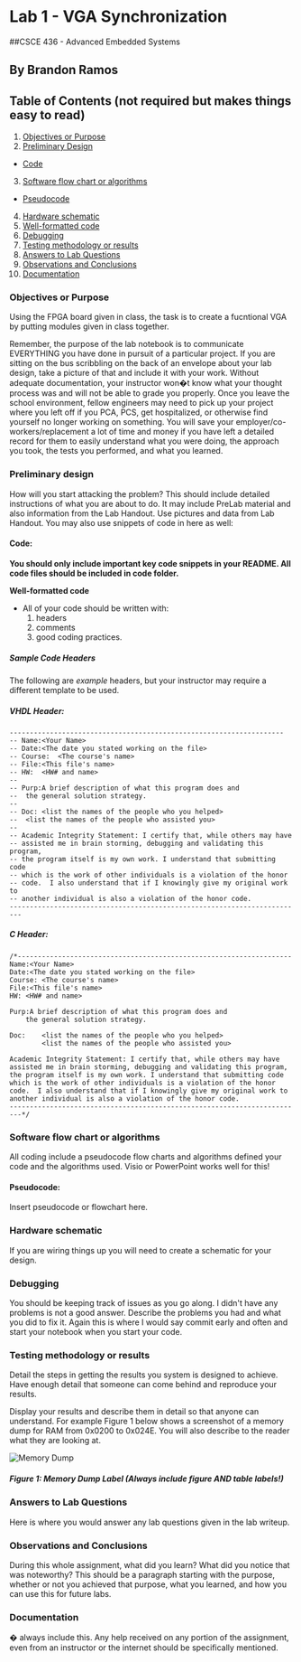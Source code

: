 # Lab 1 - VGA Synchronization
##CSCE 436 - Advanced Embedded Systems

## By Brandon Ramos

## Table of Contents (not required but makes things easy to read)
1. [Objectives or Purpose](#objectives-or-purpose)
2. [Preliminary Design](#preliminary-design)
 * [Code](#code)
3. [Software flow chart or algorithms](#software-flow-chart-or-algorithms)
 * [Pseudocode](#pseudocode)
4. [Hardware schematic](#hardware-schematic)
5. [Well-formatted code](#well-formatted-code)
6. [Debugging](#debugging)
7. [Testing methodology or results](#testing-methodology-or-results)
8. [Answers to Lab Questions](#answers-to-lab-questions)
8. [Observations and Conclusions](#observations-and-conclusions)
9. [Documentation](#documentation)
 
### Objectives or Purpose 
Using the FPGA board given in class, the task is to create a fucntional VGA by putting modules given in class together.

Remember, the purpose of the lab notebook is to communicate EVERYTHING you have done in pursuit of a particular project.  If you are sitting on the bus scribbling on the back of an envelope about your lab design, take a picture of that and include it with your work.  Without adequate documentation, your instructor won�t know what your thought process was and will not be able to grade you properly.  Once you leave the school environment, fellow engineers may need to pick up your project where you left off if you PCA, PCS, get hospitalized, or otherwise find yourself no longer working on something.  You will save your employer/co-workers/replacement a lot of time and money if you have left a detailed record for them to easily understand what you were doing, the approach you took, the tests you performed, and what you learned.

### Preliminary design
How will you start attacking the problem?
This should include detailed instructions of what you are about to do.  It may include PreLab material and also information from the Lab Handout.  Use pictures and data from Lab Handout.
You may also use snippets of code in here as well:

#### Code:

**You should only include important key code snippets in your README.  All code files should be included in code folder.**

**Well-formatted code**
 - All of your code should be written with:
    1. headers
    2. comments
    3. good coding practices.


##### Sample Code Headers
The following are *example* headers, but your instructor may require a different template to be used.

##### VHDL Header:
	--------------------------------------------------------------------
	-- Name:<Your Name>
	-- Date:<The date you stated working on the file>
	-- Course:	<The course's name>
	-- File:<This file's name>
	-- HW:	<HW# and name>
	--
	-- Purp:A brief description of what this program does and 
	--	the general solution strategy. 
	--
	-- Doc:	<list the names of the people who you helped>
	-- 	<list the names of the people who assisted you>
	--
	-- Academic Integrity Statement: I certify that, while others may have 
	-- assisted me in brain storming, debugging and validating this program, 
	-- the program itself is my own work. I understand that submitting code 
	-- which is the work of other individuals is a violation of the honor   
	-- code.  I also understand that if I knowingly give my original work to 
	-- another individual is also a violation of the honor code. 
	------------------------------------------------------------------------- 

##### C Header:
	/*--------------------------------------------------------------------
	Name:<Your Name>
	Date:<The date you stated working on the file>
	Course:	<The course's name>
	File:<This file's name>
	HW:	<HW# and name>
	
	Purp:A brief description of what this program does and 
		the general solution strategy. 
	
	Doc:	<list the names of the people who you helped>
			<list the names of the people who assisted you>
	
	Academic Integrity Statement: I certify that, while others may have 
	assisted me in brain storming, debugging and validating this program, 
	the program itself is my own work. I understand that submitting code 
	which is the work of other individuals is a violation of the honor   
	code.  I also understand that if I knowingly give my original work to 
	another individual is also a violation of the honor code. 
	-------------------------------------------------------------------------*/
	
### Software flow chart or algorithms
All coding include a pseudocode flow charts and algorithms defined your code and the algorithms used.  Visio or PowerPoint works well for this!

#### Pseudocode:
Insert pseudocode or flowchart here.

### Hardware schematic
If you are wiring things up you will need to create a schematic for your design.

### Debugging
You should be keeping track of issues as you go along.  I didn't have any problems is not a good answer.  Describe the problems you had and what you did to fix it.  Again this is where I would say commit early and often and start your notebook when you start your code.

### Testing methodology or results
Detail the steps in getting the results you system is designed to achieve.  Have enough detail that someone can come behind and reproduce your results.

Display your results and describe them in detail so that anyone can understand.  For example Figure 1 below shows a screenshot of a memory dump for RAM from 0x0200 to 0x024E.  You will also describe to the reader what they are looking at.

![Memory Dump](images/Memory.PNG)
##### Figure 1: Memory Dump Label (Always include figure AND table labels!)

### Answers to Lab Questions
Here is where you would answer any lab questions given in the lab writeup.

### Observations and Conclusions
During this whole assignment, what did you learn?  What did you notice that was noteworthy?  This should be a paragraph starting with the purpose, whether or not you achieved that purpose, what you learned, and how you can use this for future labs.

### Documentation
� always include this.  Any help received on any portion of the assignment, even from an instructor or the internet should be specifically mentioned.